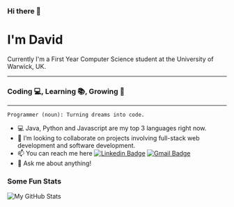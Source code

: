 ### Hi there 👋
# I'm David
Currently I'm a First Year Computer Science student at the University of Warwick, UK.

---
### Coding 💻, Learning 📚, Growing 🌱
---
```
Programmer (noun): Turning dreams into code.
```
- :computer: Java, Python and Javascript are my top 3 languages right now.
- 👥 I’m looking to collaborate on projects involving full-stack web development and software development.
- 📫 You can reach me here
[![Linkedin Badge](https://img.shields.io/badge/-David_Sangojinmi-blue?style=flat-square&logo=Linkedin&logoColor=white&link=white&link=https://www.linkedin.com/in/david-sangojinmi/)](https://www.linkedin.com/in/david-sangojinmi) 
[![Gmail Badge](https://img.shields.io/badge/-davidsangojinmi@gmail.com-red?style=flat-square&logo=Gmail&logoColor=white&link=mailto:davidsangojinmi@gmail.com)](davidsangojinmi@gmail.com)
- 💬 Ask me about anything!

### Some Fun Stats
<img align="center" alt="My GitHub Stats" src="https://github-readme-stats.vercel.app/api?username=David-Sangojinmi&show_icons=true&hide_border=true&count_private=true&include_all_commits=true&theme=react">

<!--
- 🔭 I’m currently working on ...
- 🌱 I’m currently learning ...
-->
